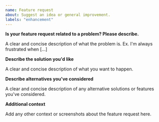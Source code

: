 ```yaml
---
name: Feature request
about: Suggest an idea or general improvement.
labels: "enhancement"
---
```



__Is your feature request related to a problem? Please describe.__

A clear and concise description of what the problem is. Ex. I'm always frustrated when [...]


__Describe the solution you'd like__

A clear and concise description of what you want to happen.


__Describe alternatives you've considered__

A clear and concise description of any alternative solutions or features you've considered.


__Additional context__

Add any other context or screenshots about the feature request here.
